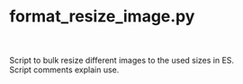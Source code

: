 # format_resize_image.py
<br>
<br>
Script to bulk resize different images to the used sizes in ES.<br>
Script comments explain use.<br>